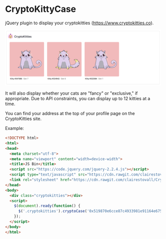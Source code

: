 # CryptoKittyCase
jQuery plugin to display your cryptokitties (https://www.cryptokitties.co).

![screenshot of CryptoKittyCase](screenshot.png)

It will also display whether your cats are "fancy" or "exclusive," if appropriate. Due to API constraints, you can display up to 12 kitties at a time.

You can find your address at the top of your profile page on the CryptoKitties site.

Example:
```html
<!DOCTYPE html>
<html>
<head>
  <meta charset="utf-8">
  <meta name="viewport" content="width=device-width">
  <title>JS Bin</title>
  <script src="https://code.jquery.com/jquery-2.2.4.js"></script>
  <script type="text/javascript" src="https://cdn.rawgit.com/clairestovall/CryptoKittyCase/023110f5/script.js"></script>
  <link rel="stylesheet" href="https://cdn.rawgit.com/clairestovall/CryptoKittyCase/023110f5/stylesheet.css">
</head>
<body>
  <div class="cryptokitties"></div>
  <script>
    $(document).ready(function() {
      $('.cryptokitties').cryptoCase('0x519870e6cce87c4933981e91164e675a8b5a5b61');
    });
  </script>
</body>
</html>
```
